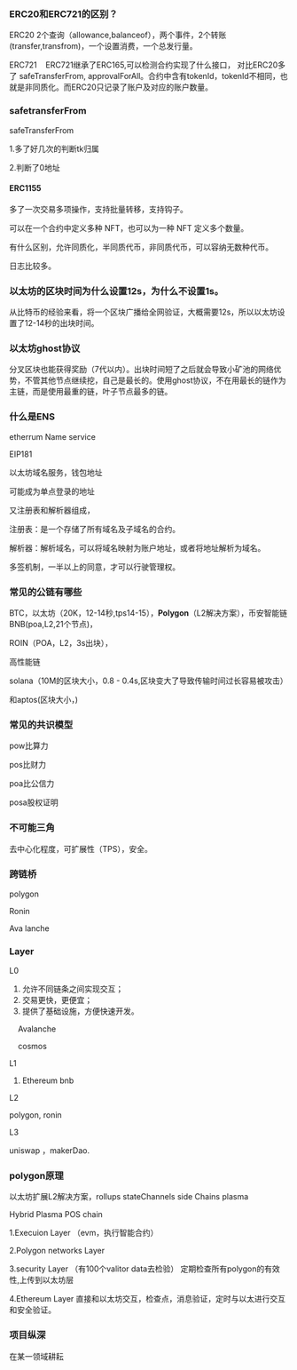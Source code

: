 ### ERC20和ERC721的区别？

ERC20      2个查询（allowance,balanceof），两个事件，2个转账(transfer,transfrom)，一个设置消费，一个总发行量。

ERC721    ERC721继承了ERC165,可以检测合约实现了什么接口，  对比ERC20多了  safeTransferFrom,   approvalForAll。合约中含有tokenId，tokenId不相同，也就是非同质化。而ERC20只记录了账户及对应的账户数量。

### safetransferFrom

safeTransferFrom

1.多了好几次的判断tk归属

2.判断了0地址

#### ERC1155

多了一次交易多项操作，支持批量转移，支持钩子。

可以在一个合约中定义多种 NFT，也可以为一种 NFT 定义多个数量。

有什么区别，允许同质化，半同质代币，非同质代币，可以容纳无数种代币。

日志比较多。

### 以太坊的区块时间为什么设置12s，为什么不设置1s。

从比特币的经验来看，将一个区块广播给全网验证，大概需要12s，所以以太坊设置了12-14秒的出块时间。

### 以太坊ghost协议

分叉区块也能获得奖励（7代以内）。出块时间短了之后就会导致小矿池的网络优势，不管其他节点继续挖，自己是最长的。使用ghost协议，不在用最长的链作为主链，而是使用最重的链，叶子节点最多的链。

### 什么是ENS

etherrum Name service

EIP181

以太坊域名服务，钱包地址

可能成为单点登录的地址

又注册表和解析器组成，

注册表：是一个存储了所有域名及子域名的合约。

解析器：解析域名，可以将域名映射为账户地址，或者将地址解析为域名。

多签机制，一半以上的同意，才可以行驶管理权。

### 常见的公链有哪些

BTC，以太坊（20K，12-14秒,tps14-15），**Polygon**（L2解决方案），币安智能链BNB(poa,L2,21个节点)，

ROIN（POA，L2，3s出块），

高性能链

solana（10M的区块大小，0.8 - 0.4s,区块变大了导致传输时间过长容易被攻击） 

和aptos(区块大小，)

### 常见的共识模型

pow比算力

pos比财力

poa比公信力

posa股权证明    

### 不可能三角

去中心化程度，可扩展性（TPS），安全。

### 跨链桥

polygon

Ronin  

Ava lanche

### Layer

L0  

1. 允许不同链条之间实现交互；
2. 交易更快，更便宜；
3. 提供了基础设施，方便快速开发。

    Avalanche

    cosmos

L1

1. Ethereum   bnb

L2

polygon,   ronin

L3

uniswap  ，makerDao.

### polygon原理

 以太坊扩展L2解决方案，rollups    stateChannels   side Chains    plasma  

 Hybrid Plasma  POS chain   

1.Execuion Layer   （evm，执行智能合约）

2.Polygon networks Layer  

3.security Layer  （有100个valitor data去检验） 定期检查所有polygon的有效性,上传到以太坊层

4.Ethereum Layer   直接和以太坊交互，检查点，消息验证，定时与以太进行交互和安全验证。

### 项目纵深

在某一领域耕耘
